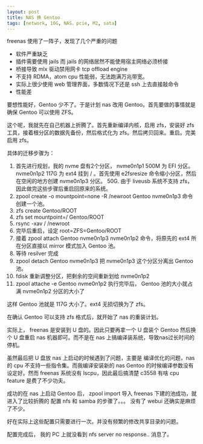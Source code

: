```yaml
---
layout: post
title: NAS 换 Gentoo
tags: [network, 10G, NAS，pcie, M2, sata]
---
```




freenas 使用了一阵子，发现了几个严重的问题

- 软件严重缺乏
- 插件需要使用 jails 而 jails 的网络居然不能使用宿主网络必须桥接
- 桥接导致 mlx 驱动禁用网卡 tcp offload engine
- 不支持 RDMA，atom cpu 性能弱，无法跑满万兆带宽。
- 实际上很少使用 web 管理界面，多数情况下还是 ssh 上去直接敲命令
- 性能差

要想性能好，Gentoo 少不了。于是计划 nas 改用 Gentoo。首先要做的事情就是确保 Gentoo 可以使用 ZFS。

这个呢，我就先在自己机器上折腾了。首先重新编译内核，启用 zfs，安装好 zfs 工具，接着根分区的数据先备份，然后格式化为 zfs。然后拷贝回来。重启。完美启用 zfs。

具体的迁移步骤为：

1. 首先进行规划，我的 nvme 盘有2个分区， nvme0n1p1 500M 为 EFI 分区。nvme0n1p2 117G 为 ext4 挂到 / 。首先使用 e2fsresize 命令缩小分区，然后在空闲的地方创建 nvme0n1p3 分区。 50G. 由于 liveusb 系统不支持 zfs，因此做完这些步骤后重启回原来的系统。
2. zpool create -o mountpoint=none -R /newroot Gentoo nvme0n1p3 命令创建一个池。
3. zfs create Gentoo/ROOT
4. zfs set mountpoint=/ Gentoo/ROOT
5. rsync -xav / /newroot
6. 完毕后重启，设定 root=ZFS=Gentoo/ROOT
7. 接着 zpool attach Gentoo nvme0n1p3 nvme0n1p2 命令，将原先的 ext4 所在分区直接以 mirror 模式加入 Gentoo 池。
8. 等待 resilver 完成
9. zpool detach Gentoo nvme0n1p3 把 nvme0n1p3 这个分区分离出 Gentoo 池。
10. fdisk 重新调整分区，把剩余的空间重新划给 nvme0n1p2
11. zpool attache -e Gentoo nvme0n1p2 执行完毕后， Gentoo 池的大小就占满 nvme0n1p2 分区的大小了

这样 Gentoo 池就是 117G 大小了。ext4 无损切换为了 zfs。

在确认 Gentoo 可以支持 zfs 格式后，就开始了 nas 的重装计划。

实际上， freenas 是安装到 U 盘的。因此只要再拿一个 U 盘装个 Gentoo 然后换个 U 盘重启 nas 机器即可。而不是在 nas 上搞编译装系统，导致nas过长时间的停机。

虽然最后把 U 盘放 nas 上启动的时候遇到了问题，主要是 编译优化的问题，nas 的 cpu 不支持一些指令集。而我编译安装新的 nas Gentoo 的时候编译参数没有设定好。然而 freenas 系统没有 lscpu，因此最后搞清楚 c3558 有啥 cpu feature 是费了不少功夫。

成功的在 nas 上启动 Gentoo 后， zpool import 导入 freenas 下建的池成功，就进入了比较折腾的 配置 nfs 和 samba 的步骤了。。。 没有了 webui 还确实是麻烦了不少。

好在实际上这些配置只需要进行一次。并没有频繁的修改共享目录的问题。

配置完成后， 我的 PC 上就没看到 nfs server no response.. 消息了。